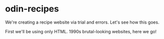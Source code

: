 # odin-recipes

We're creating a recipe website via trial and errors. Let's see how this goes.

First we'll be using only HTML. 1990s brutal-looking websites, here we go!